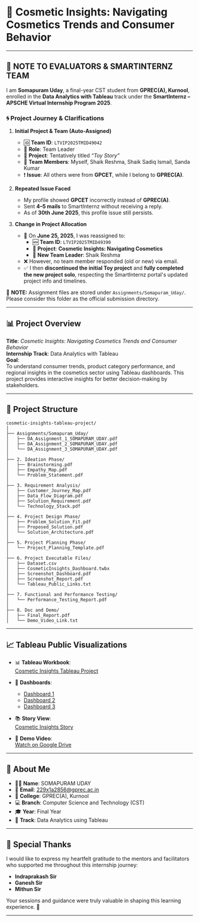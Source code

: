 # 💄 Cosmetic Insights: Navigating Cosmetics Trends and Consumer Behavior

---

## 🛑 **NOTE TO EVALUATORS & SMARTINTERNZ TEAM**

I am **Somapuram Uday**, a final-year CST student from **GPREC(A), Kurnool**, enrolled in the **Data Analytics with Tableau** track under the **SmartInternz – APSCHE Virtual Internship Program 2025**.

### 🌀 Project Journey & Clarifications

1. **Initial Project & Team (Auto-Assigned)**  
   - 🆔 **Team ID**: `LTVIP2025TMID49042`  
   - 👤 **Role**: Team Leader  
   - 📌 **Project**: Tentatively titled *“Toy Story”*  
   - 👥 **Team Members**: Myself, Shaik Reshma, Shaik Sadiq Ismail, Sanda Kumar  
   - ❗ **Issue**: All others were from **GPCET**, while I belong to **GPREC(A)**.

2. **Repeated Issue Faced**  
   - My profile showed **GPCET** incorrectly instead of **GPREC(A)**.  
   - Sent **4–5 mails** to SmartInternz without receiving a reply.  
   - As of **30th June 2025**, this profile issue still persists.

3. **Change in Project Allocation**  
   - 📩 On **June 25, 2025**, I was reassigned to:
     - 🆕 **Team ID**: `LTVIP2025TMID49390`
     - 🎯 **Project**: **Cosmetic Insights: Navigating Cosmetics**
     - 👤 **New Team Leader**: Shaik Reshma  
   - ❌ However, no team member responded (old or new) via email.  
   - ✅ I then **discontinued the initial Toy project** and **fully completed the new project solo**, respecting the SmartInternz portal's updated project info and timelines.

🔖 **NOTE:** Assignment files are stored under `Assignments/Somapuram_Uday/`. Please consider this folder as the official submission directory.

---

## 📊 Project Overview

**Title**: *Cosmetic Insights: Navigating Cosmetics Trends and Consumer Behavior*  
**Internship Track**: Data Analytics with Tableau  
**Goal**:  
To understand consumer trends, product category performance, and regional insights in the cosmetics sector using Tableau dashboards. This project provides interactive insights for better decision-making by stakeholders.

---

## 🧱 Project Structure

```
cosmetic-insights-tableau-project/
│
├── Assignments/Somapuram_Uday/
│   ├── DA_Assignment_1_SOMAPURAM_UDAY.pdf
│   ├── DA_Assignment_2_SOMAPURAM_UDAY.pdf
│   └── DA_Assignment_3_SOMAPURAM_UDAY.pdf
│
├── 2. Ideation Phase/
│   ├── Brainstorming.pdf
│   ├── Empathy_Map.pdf
│   └── Problem_Statement.pdf
│
├── 3. Requirement Analysis/
│   ├── Customer_Journey_Map.pdf
│   ├── Data_Flow_Diagram.pdf
│   ├── Solution_Requirement.pdf
│   └── Technology_Stack.pdf
│
├── 4. Project Design Phase/
│   ├── Problem_Solution_Fit.pdf
│   ├── Proposed_Solution.pdf
│   └── Solution_Architecture.pdf
│
├── 5. Project Planning Phase/
│   └── Project_Planning_Template.pdf
│
├── 6. Project Executable Files/
│   ├── Dataset.csv
│   ├── CosmeticInsights_Dashboard.twbx
│   ├── Screenshot_Dashboard.pdf
│   ├── Screenshot_Report.pdf
│   └── Tableau_Public_Links.txt
│
├── 7. Functional and Performance Testing/
│   └── Performance_Testing_Report.pdf
│
├── 8. Doc and Demo/
│   ├── Final_Report.pdf
│   └── Demo_Video_Link.txt
```

---

## 📈 Tableau Public Visualizations

- 📊 **Tableau Workbook**:  
  [Cosmetic Insights Tableau Project](https://public.tableau.com/views/Cosmetic_Insights_Tableau_Project/Dashboard1?:language=en-US&:sid=&:redirect=auth&:display_count=n&:origin=viz_share_link)

- 📌 **Dashboards**:
  - [Dashboard 1](https://public.tableau.com/app/profile/somapuram.uday/viz/Cosmetic_Insights_Dashboard_1/Dashboard1)
  - [Dashboard 2](https://public.tableau.com/app/profile/somapuram.uday/viz/Cosmetic_Insights_Dashboard_2/Dashboard2)
  - [Dashboard 3](https://public.tableau.com/app/profile/somapuram.uday/viz/Cosmetic_Insights_Dashboard_3/Dashboard3)

- 📚 **Story View**:  
  [Cosmetic Insights Story](https://public.tableau.com/app/profile/somapuram.uday/viz/Cosmetic_Insights_Story/Story1)

- 🎥 **Demo Video**:  
  [Watch on Google Drive](https://drive.google.com/file/d/1MsVV5ywteTWxaNzCil0Fwcyfkxwhz5z9/view?usp=sharing)

---

## 🙋 About Me

- 👨‍🎓 **Name**: SOMAPURAM UDAY  
- 📧 **Email**: 229x1a2856@gprec.ac.in  
- 🏫 **College**: GPREC(A), Kurnool  
- 💻 **Branch**: Computer Science and Technology (CST)  
- 🎓 **Year**: Final Year  
- 🧠 **Track**: Data Analytics using Tableau  

---

## 🙏 Special Thanks

I would like to express my heartfelt gratitude to the mentors and facilitators who supported me throughout this internship journey:

- **Indraprakash Sir**
- **Ganesh Sir**
- **Mithun Sir**

Your sessions and guidance were truly valuable in shaping this learning experience. 💐

---
